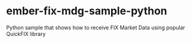 # ember-fix-mdg-sample-python
Python sample that shows how to receive FIX Market Data using popular QuickFIX library
